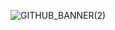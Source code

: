 
![GITHUB_BANNER(2)](https://github.com/user-attachments/assets/b1e30b3d-67b4-46a9-83f4-eee481e32128)
